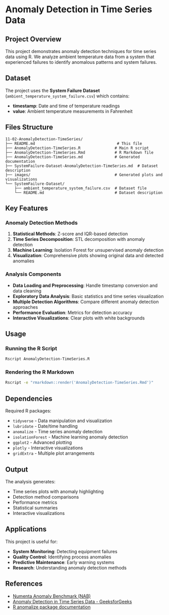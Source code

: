 # Anomaly Detection in Time Series Data

## Project Overview

This project demonstrates anomaly detection techniques for time series data using R. We analyze ambient temperature data from a system that experienced failures to identify anomalous patterns and system failures.

## Dataset

The project uses the **System Failure Dataset** (`ambient_temperature_system_failure.csv`) which contains:
- **timestamp**: Date and time of temperature readings
- **value**: Ambient temperature measurements in Fahrenheit

## Files Structure

```
11-02-AnomalyDetection-TimeSeries/
├── README.md                                    # This file
├── AnomalyDetection-TimeSeries.R               # Main R script
├── AnomalyDetection-TimeSeries.Rmd             # R Markdown file
├── AnomalyDetection-TimeSeries.md              # Generated documentation
├── SystemFailure-Dataset-AnomalyDetection-TimeSeries.md  # Dataset description
├── images/                                     # Generated plots and visualizations
└── SystemFailure-Dataset/
    ├── ambient_temperature_system_failure.csv  # Dataset file
    └── README.md                               # Dataset description
```

## Key Features

### Anomaly Detection Methods
1. **Statistical Methods**: Z-score and IQR-based detection
2. **Time Series Decomposition**: STL decomposition with anomaly detection
3. **Machine Learning**: Isolation Forest for unsupervised anomaly detection
4. **Visualization**: Comprehensive plots showing original data and detected anomalies

### Analysis Components
- **Data Loading and Preprocessing**: Handle timestamp conversion and data cleaning
- **Exploratory Data Analysis**: Basic statistics and time series visualization
- **Multiple Detection Algorithms**: Compare different anomaly detection approaches
- **Performance Evaluation**: Metrics for detection accuracy
- **Interactive Visualizations**: Clear plots with white backgrounds

## Usage

### Running the R Script
```bash
Rscript AnomalyDetection-TimeSeries.R
```

### Rendering the R Markdown
```bash
Rscript -e "rmarkdown::render('AnomalyDetection-TimeSeries.Rmd')"
```

## Dependencies

Required R packages:
- `tidyverse` - Data manipulation and visualization
- `lubridate` - Date/time handling
- `anomalize` - Time series anomaly detection
- `isolationForest` - Machine learning anomaly detection
- `ggplot2` - Advanced plotting
- `plotly` - Interactive visualizations
- `gridExtra` - Multiple plot arrangements

## Output

The analysis generates:
- Time series plots with anomaly highlighting
- Detection method comparisons
- Performance metrics
- Statistical summaries
- Interactive visualizations

## Applications

This project is useful for:
- **System Monitoring**: Detecting equipment failures
- **Quality Control**: Identifying process anomalies
- **Predictive Maintenance**: Early warning systems
- **Research**: Understanding anomaly detection methods

## References

- [Numenta Anomaly Benchmark (NAB)](https://github.com/numenta/NAB)
- [Anomaly Detection in Time Series Data - GeeksforGeeks](https://www.geeksforgeeks.org/machine-learning/anomaly-detection-in-time-series-data/)
- [R anomalize package documentation](https://business-science.github.io/timetk/articles/TK08_Automatic_Anomaly_Detection.html)
